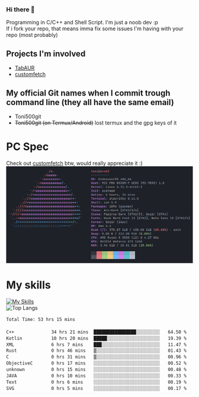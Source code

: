 ### Hi there 👋

Programming in C/C++ and Shell Script. I'm just a noob dev :p\
If i fork your repo, that means imma fix some issues I'm having with your repo (most probably)

## Projects I'm involved
 - [TabAUR](https://github.com/BurntRanch/TabAUR)
 - [customfetch](https://github.com/Toni500github/customfetch)

## My official Git names when I commit trough command line (they all have the same email)
* Toni500git
* ~~Toni500git (on Termux/Android)~~ lost termux and the gpg keys of it

# PC Spec
Check out [customfetch](https://github.com/Toni500github/customfetch) btw, would really appreciate it :)
![screenshot.png](https://github.com/Toni500github/customfetch/raw/main/screenshot.png)

# My skills
[![My Skills](https://skillicons.dev/icons?i=cpp,bash,arch,linux&theme=light)](https://skillicons.dev)\
![Top Langs](https://github-readme-stats.vercel.app/api/top-langs/?username=Toni500github&layout=compact)

<!--START_SECTION:waka-->

```txt
Total Time: 53 hrs 15 mins

C++              34 hrs 21 mins  ████████████████░░░░░░░░░   64.50 %
Kotlin           10 hrs 20 mins  █████░░░░░░░░░░░░░░░░░░░░   19.39 %
XML              6 hrs 7 mins    ███░░░░░░░░░░░░░░░░░░░░░░   11.47 %
Rust             0 hrs 46 mins   ▒░░░░░░░░░░░░░░░░░░░░░░░░   01.43 %
C                0 hrs 31 mins   ▒░░░░░░░░░░░░░░░░░░░░░░░░   00.96 %
ObjectiveC       0 hrs 17 mins   ░░░░░░░░░░░░░░░░░░░░░░░░░   00.52 %
unknown          0 hrs 15 mins   ░░░░░░░░░░░░░░░░░░░░░░░░░   00.48 %
JAVA             0 hrs 10 mins   ░░░░░░░░░░░░░░░░░░░░░░░░░   00.33 %
Text             0 hrs 6 mins    ░░░░░░░░░░░░░░░░░░░░░░░░░   00.19 %
SVG              0 hrs 5 mins    ░░░░░░░░░░░░░░░░░░░░░░░░░   00.17 %
```

<!--END_SECTION:waka-->
